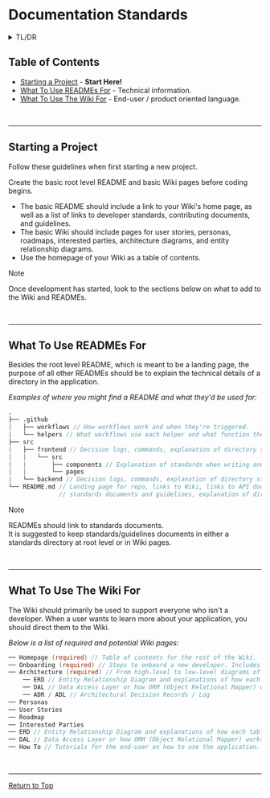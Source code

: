 # Documentation Standards

<details>
  <summary>TL/DR</summary>
  
When starting a project, set up a basic README and Wiki. The README serves as a landing page, linking to the Wiki and standards documents. Additional READMEs can be used to explain technical details at a directory level. On the other hand, the Wiki is primarily for non-developers, providing broader information about the application such as onboarding, architecture, user stories, and tutorials.

``` Boo
── Root-level README // Landing page, provides useful links.
── Non-root-level README // Technical directory details.
── Wiki // Information hub for everyone, especially non-developers.
```

<br />

</details>

## Table of Contents

- [Starting a Project](#starting-a-project) - **Start Here!**
- [What To Use READMEs For](#what-to-use-readmes-for) - Technical information.
- [What To Use The Wiki For](#what-to-use-the-wiki-for) - End-user / product oriented language.

<br />

***

## Starting a Project
Follow these guidelines when first starting a new project.

Create the basic root level README and basic Wiki pages before coding begins.
 - The basic README should include a link to your Wiki's home page, as well as a list of links to developer standards, contributing documents, and guidelines.
 - The basic Wiki should include pages for user stories, personas, roadmaps, interested parties, architecture diagrams, and entity relationship diagrams.
 - Use the homepage of your Wiki as a table of contents.

> [!NOTE]
> Once development has started, look to the sections below on what to add to the Wiki and READMEs.

<br />

***

## What To Use READMEs For
Besides the root level README, which is meant to be a landing page, the purpose of all other READMEs should be to explain the technical details of a directory in the application.

_Examples of where you might find a README and what they'd be used for:_

``` Boo
.
├── .github
|   ├── workflows // How workflows work and when they're triggered.
|   └── helpers // What workflows use each helper and what function they provide.
├── src
|   ├── frontend // Decision logs, commands, explanation of directory structure. 
|   |   └── src
|   |       ├── components // Explanation of standards when writing and working with components, links to standards documents.
|   |       └── pages
|   └── backend // Decision logs, commands, explanation of directory structure. 
└── README.md // Landing page for repo, links to Wiki, links to API docs and environments,
              // standards documents and guidelines, explanation of directory structure. 
```

> [!NOTE]
> READMEs should link to standards documents.  
> It is suggested to keep standards/guidelines documents in either a standards directory at root level or in Wiki pages.


<br />

***

## What To Use The Wiki For
The Wiki should primarily be used to support everyone who isn't a developer. When a user wants to learn more about your application, you should direct them to the Wiki.

_Below is a list of required and potential Wiki pages:_

``` Boo
── Homepage (required) // Table of contents for the rest of the Wiki.
── Onboarding (required) // Steps to onboard a new developer. Includes starting tasks that new developers can try.
── Architecture (required) // From high-level to low-level diagrams of how the application works.
    ── ERD // Entity Relationship Diagram and explanations of how each table is used.
    ── DAL // Data Access Layer or how ORM (Object Relational Mapper) works.
    ── ADR / ADL // Architectural Decision Records / Log
── Personas
── User Stories
── Roadmap
── Interested Parties
── ERD // Entity Relationship Diagram and explanations of how each table is used.
── DAL // Data Access Layer or how ORM (Object Relational Mapper) works.
── How To // Tutorials for the end-user on how to use the application.
```

<br />

***

[Return to Top](#documentation-standards)
